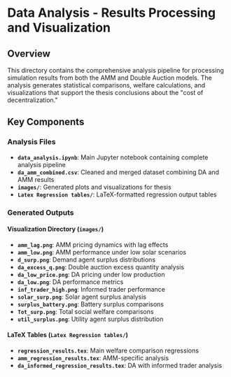 # Data Analysis - Results Processing and Visualization

## Overview

This directory contains the comprehensive analysis pipeline for processing simulation results from both the AMM and Double Auction models. The analysis generates statistical comparisons, welfare calculations, and visualizations that support the thesis conclusions about the "cost of decentralization."

## Key Components

### Analysis Files

- **`data_analysis.ipynb`**: Main Jupyter notebook containing complete analysis pipeline
- **`da_amm_combined.csv`**: Cleaned and merged dataset combining DA and AMM results
- **`images/`**: Generated plots and visualizations for thesis
- **`Latex Regression tables/`**: LaTeX-formatted regression output tables

### Generated Outputs

#### Visualization Directory (`images/`)
- **`amm_lag.png`**: AMM pricing dynamics with lag effects
- **`amm_low.png`**: AMM performance under low solar scenarios  
- **`d_surp.png`**: Demand agent surplus distributions
- **`da_excess_q.png`**: Double auction excess quantity analysis
- **`da_low_price.png`**: DA pricing under low production
- **`da_low.png`**: DA performance metrics
- **`inf_trader_high.png`**: Informed trader performance
- **`solar_surp.png`**: Solar agent surplus analysis
- **`surplus_battery.png`**: Battery surplus comparisons
- **`Tot_surp.png`**: Total social welfare comparisons
- **`util_surplus.png`**: Utility agent surplus distribution

#### LaTeX Tables (`Latex Regression tables/`)
- **`regression_results.tex`**: Main welfare comparison regressions
- **`amm_regression_results.tex`**: AMM-specific analysis
- **`da_informed_regression_results.tex`**: DA with informed trader analysis

